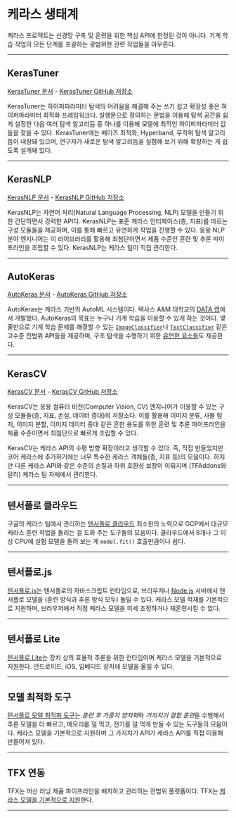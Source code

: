 # 케라스 생태계

케라스 프로젝트는 신경망 구축 및 훈련을 위한 핵심 API에 한정된 것이 아니다.
기계 학습 작업의 모든 단계를 포괄하는 광범위한 관련 작업들을 아우른다.

---

## KerasTuner

[KerasTuner 문서](/keras_tuner/) - [KerasTuner GitHub 저장소](https://github.com/keras-team/keras-tuner)

KerasTuner는 하이퍼파라미터 탐색의 어려움을 해결해 주는 쓰기 쉽고 확장성 좋은 하이퍼파라미터 최적화 프레임워크다. 실행문으로 정의하는 문법을 이용해 탐색 공간을 쉽게 설정한 다음 여러 탐색 알고리듬 중 하나를 이용해 모델에 최적인 하이퍼파라미터 값들을 찾을 수 있다. KerasTuner에는 베이즈 최적화, Hyperband, 무작위 탐색 알고리듬이 내장돼 있으며, 연구자가 새로운 탐색 알고리듬을 실험해 보기 위해 확장하는 게 쉽도록 설계돼 있다.

---

## KerasNLP

[KerasNLP 문서](/keras_nlp/) - [KerasNLP GitHub 저장소](https://github.com/keras-team/keras-nlp)

KerasNLP는 자연어 처리(Natural Language Processing, NLP) 모델을 만들기 위한
간단하면서 강력한 API다. KerasNLP는 표준 케라스 인터페이스(층, 지표)를 따르는
구성 모듈들을 제공하며, 이를 통해 빠르고 유연하게 작업을 진행할 수 있다.
응용 NLP 분야 엔지니어는 이 라이브러리를 활용해 최첨단이면서 제품 수준인
훈련 및 추론 파이프라인을 조립할 수 있다. KerasNLP는 케라스 팀이 직접
관리한다.

---

## AutoKeras

[AutoKeras 문서](https://autokeras.com/) - [AutoKeras GitHub 저장소](https://github.com/keras-team/autokeras)

AutoKeras는 케라스 기반의 AutoML 시스템이다. 텍사스 A&M 대학교의 [DATA 랩](http://faculty.cs.tamu.edu/xiahu/index.html)에서 개발했다.
AutoKeras의 목표는 누구나 기계 학습을 이용할 수 있게 하는 것이다. 몇 줄만으로 기계 학습 문제를 해결할 수 있는
[`ImageClassifier`](https://autokeras.com/tutorial/image_classification/)나
[`TextClassifier`](https://autokeras.com/tutorial/text_classification/) 같은
고수준 전범위 API들을 제공하며, 구조 탐색을 수행하기 위한
[유연한 요소들](https://autokeras.com/tutorial/customized/)도 제공한다.

---

## KerasCV

[KerasCV 문서](/keras_cv/) - [KerasCV GitHub 저장소](https://github.com/keras-team/keras-cv)

KerasCV는 응용 컴퓨터 비전(Computer Vision, CV) 엔지니어가 이용할 수 있는 구성 모듈들(층, 지표, 손실, 데이터 증대)의 저장소다. 이를 활용해 이미지 분류, 사물 탐지, 이미지 분할, 이미지 데이터 증대 같은 흔한 용도를 위한 훈련 및 추론 파이프라인을 제품 수준이면서 최첨단으로 빠르게 조립할 수 있다.

KerasCV는 케라스 API의 수평 방향 확장이라고 생각할 수 있다. 즉, 직접 만들었지만 코어 케라스에 추가하기에는 너무 특수한 케라스 객체들(층, 지표 등)의 모음이다. 하지만 다른 케라스 API와 같은 수준의 손질과 하위 호환성 보장이 이뤄지며 (TFAddons와 달리) 케라스 팀 자체에서 관리한다.

---

## 텐서플로 클라우드

구글의 케라스 팀에서 관리하는 [텐서플로 클라우드](http://github.com/tensorflow/cloud) 최소한의 노력으로 GCP에서 대규모 케라스 훈련 작업을 돌리는 걸 도와 주는 도구들의 모음이다.
클라우드에서 8개나 그 이상 CPU에 실험 모델을 돌려 보는 게 `model.fit()` 호출만큼이나 쉽다.

---

## 텐서플로.js

[텐서플로.js](https://www.tensorflow.org/js)는 텐서플로의 자바스크립트 런타임으로, 브라우저나 [Node.js](https://nodejs.org/en/) 서버에서 텐서플로 모델을 (훈련 방식과 추론 방식 모두) 돌릴 수 있다.
케라스 모델 적재를 기본적으로 지원하며, 브라우저에서 직접 케라스 모델을 미세 조정하거나 재훈련시킬 수 있다.


---

## 텐서플로 Lite

[텐서플로 Lite](https://www.tensorflow.org/lite)는 장치 상의 효율적 추론을 위한 런타임이며 케라스 모델을 기본적으로 지원한다.
안드로이드, iOS, 임베디드 장치에 모델을 올릴 수 있다.


---

## 모델 최적화 도구

[텐서플로 모델 최적화 도구](https://www.tensorflow.org/model_optimization)는 *훈련 후 가중치 양자화*와 *가지치기 결합 훈련*을 수행해서 추론 모델을 더 빠르고, 메모리를 덜 먹고, 전기를 덜 먹게 만들 수 있는 도구들의 모음이다.
케라스 모델을 기본적으로 지원하며 그 가지치기 API가 케라스 API를 직접 이용해 만들어져 있다.


---

## TFX 연동

TFX는 머신 러닝 제품 파이프라인을 배치하고 관리하는 전범위 플랫폼이다.
TFX는 [케라스 모델을 기본적으로 지원](https://www.tensorflow.org/tfx/guide/keras)한다.


---
